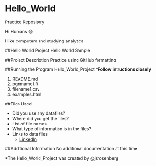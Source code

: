 # Hello_World
Practice Repository

Hi Humans :smile:

I like computers and studying analytics

##Hello World Project 
Hello World Sample

##Project Description
Practice using GitHub formatting

##Running the Program
Hello_World_Project
***Follow intructions closely**
1. README.md
2. pgmname1.R
3. filename1.csv
4. examples.html

##Files Used
- Did you use any datafiles?
- Where did you get the files?
- List of file names
- What type of information is in the files?
- Links to data files
  - [Linkedln](https://www.linkedin.com/in/jacob-rosenberg-033745142/)

##Additional Information
No additional documentation at this time

*The Hello_World_Project was created by @jsrosenberg


